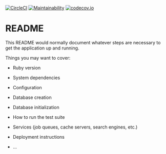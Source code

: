 [![CircleCI](https://circleci.com/gh/hbellows/widgets.svg?style=svg)](https://circleci.com/gh/hbellows/mostly_dead_dnd)
[![Maintainability](https://api.codeclimate.com/v1/badges/62d8a795fc71cc751823/maintainability)](https://codeclimate.com/github/hbellows/mostly_dead_dnd/maintainability)
[![codecov.io](https://codecov.io/gh/hbellows/mostly_dead_dnd/branch/master/graph/badge.svg)](https://codecov.io/gh/hbellows/mostly_dead_dnd)


# README

This README would normally document whatever steps are necessary to get the
application up and running.

Things you may want to cover:

* Ruby version

* System dependencies

* Configuration

* Database creation

* Database initialization

* How to run the test suite

* Services (job queues, cache servers, search engines, etc.)

* Deployment instructions

* ...

